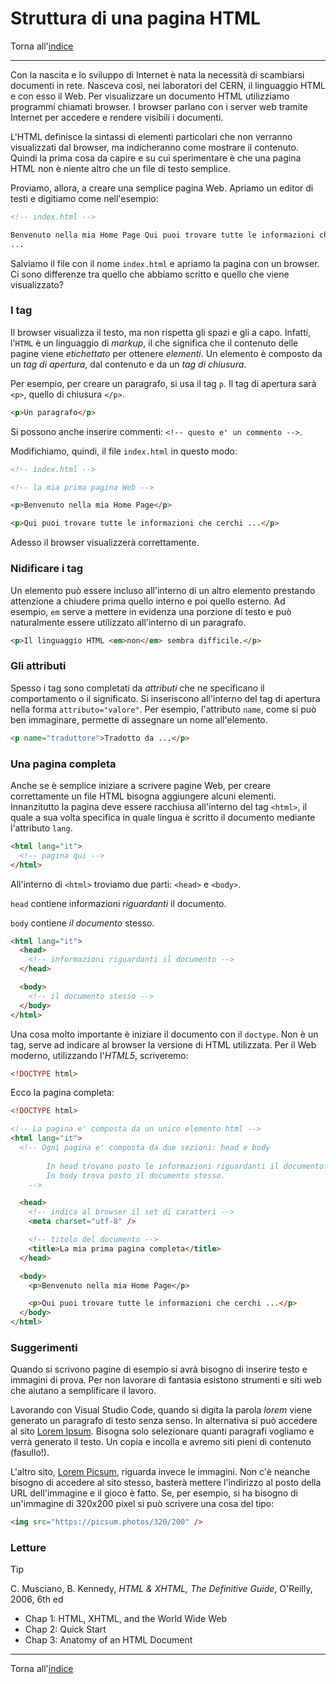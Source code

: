 # Struttura di una pagina HTML

Torna all'[indice](../toc.md)

---

Con la nascita e lo sviluppo di Internet è nata la necessità di scambiarsi documenti in rete. Nasceva così, nei laboratori del CERN,
il linguaggio HTML e con esso il Web. Per visualizzare un documento HTML utilizziamo programmi chiamati browser.
I browser parlano con i server web tramite Internet per accedere e rendere visibili i documenti.

L'HTML definisce la sintassi di elementi particolari che non verranno visualizzati dal browser, ma indicheranno come mostrare il contenuto.
Quindi la prima cosa da capire e su cui sperimentare è che una pagina HTML non è niente altro che un file di testo semplice.

Proviamo, allora, a creare una semplice pagina Web. Apriamo un editor di testi e digitiamo come nell'esempio:

```html
<!-- index.html -->

Benvenuto nella mia Home Page Qui puoi trovare tutte le informazioni che cerchi
...
```

Salviamo il file con il nome `index.html` e apriamo la pagina con un browser. Ci sono differenze tra quello che abbiamo scritto e quello che viene visualizzato?

### I tag

Il browser visualizza il testo, ma non rispetta gli spazi e gli a capo. Infatti, l'`HTML` è un linguaggio di _markup_, il che significa che il contenuto delle pagine viene _etichettato_ per ottenere _elementi_.
Un elemento è composto da un _tag di apertura_, dal contenuto e da un _tag di chiusura_.

Per esempio, per creare un paragrafo, si usa il tag `p`. Il tag di apertura sarà `<p>`, quello di chiusura `</p>`.

```html
<p>Un paragrafo</p>
```

Si possono anche inserire commenti: `<!-- questo e' un commento -->`.

Modifichiamo, quindi, il file `index.html` in questo modo:

```html
<!-- index.html -->

<!-- la mia prima pagina Web -->

<p>Benvenuto nella mia Home Page</p>

<p>Qui puoi trovare tutte le informazioni che cerchi ...</p>
```

Adesso il browser visualizzerà correttamente.

### Nidificare i tag

Un elemento può essere incluso all'interno di un altro elemento prestando attenzione a chiudere prima quello interno e poi quello esterno.
Ad esempio, `em` serve a mettere in evidenza una porzione di testo e può naturalmente essere utilizzato all'interno di un paragrafo.

```html
<p>Il linguaggio HTML <em>non</em> sembra difficile.</p>
```

### Gli attributi

Spesso i tag sono completati da _attributi_ che ne specificano il comportamento o il significato. Si inseriscono all'interno del tag di apertura nella forma `attributo="valore"`. Per esempio, l'attributo `name`, come si può ben immaginare, permette di assegnare un nome all'elemento.

```html
<p name="traduttore">Tradotto da ...</p>
```

### Una pagina completa

Anche se è semplice iniziare a scrivere pagine Web, per creare correttamente un file HTML bisogna aggiungere alcuni elementi. Innanzitutto la pagina deve essere racchiusa all'interno del tag `<html>`,
il quale a sua volta specifica in quale lingua è scritto il documento mediante l'attributo `lang`.

```html
<html lang="it">
  <!-- pagina qui -->
</html>
```

All'interno di `<html>` troviamo due parti: `<head>` e `<body>`.

`head` contiene informazioni _riguardanti_ il documento.

`body` contiene _il documento_ stesso.

```html
<html lang="it">
  <head>
    <!-- informazioni riguardanti il documento -->
  </head>

  <body>
    <!-- il documento stesso -->
  </body>
</html>
```

Una cosa molto importante è iniziare il documento con il `doctype`. Non è un tag, serve ad indicare al browser la versione di HTML utilizzata. Per il Web moderno, utilizzando l'_HTML5_, scriveremo:

```html
<!DOCTYPE html>
```

Ecco la pagina completa:

```html
<!DOCTYPE html>

<!-- La pagina e' composta da un unico elemento html -->
<html lang="it">
  <!-- Ogni pagina e' composta da due sezioni: head e body
    
        In head trovano posto le informazioni riguardanti il documento.
        In body trova posto il documento stesso.
    -->

  <head>
    <!-- indica al browser il set di caratteri -->
    <meta charset="utf-8" />

    <!-- titolo del documento -->
    <title>La mia prima pagina completa</title>
  </head>

  <body>
    <p>Benvenuto nella mia Home Page</p>

    <p>Qui puoi trovare tutte le informazioni che cerchi ...</p>
  </body>
</html>
```

### Suggerimenti

Quando si scrivono pagine di esempio si avrà bisogno di inserire testo e immagini di prova. Per non lavorare di fantasia esistono strumenti e siti web che aiutano a semplificare il lavoro.

Lavorando con Visual Studio Code, quando si digita la parola _lorem_ viene generato un paragrafo di testo senza senso. In alternativa si può accedere al sito [Lorem Ipsum](http://it.lipsum.com/). Bisogna solo selezionare quanti paragrafi vogliamo e verrà generato il testo. Un copia e incolla e avremo siti pieni di contenuto (fasullo!).

L'altro sito, [Lorem Picsum](https://picsum.photos/), riguarda invece le immagini. Non c'è neanche bisogno di accedere al sito stesso, basterà mettere l'indirizzo al posto della URL dell'immagine e il gioco è fatto. Se, per esempio, si ha bisogno di un'immagine di 320x200 pixel si può scrivere una cosa del tipo:

```html
<img src="https://picsum.photos/320/200" />
```

### Letture

> [!TIP]
> C. Musciano, B. Kennedy, _HTML & XHTML, The Definitive Guide_, O'Reilly, 2006, 6th ed
>
> - Chap 1: HTML, XHTML, and the World Wide Web
> - Chap 2: Quick Start
> - Chap 3: Anatomy of an HTML Document

---

Torna all'[indice](../toc.md)
